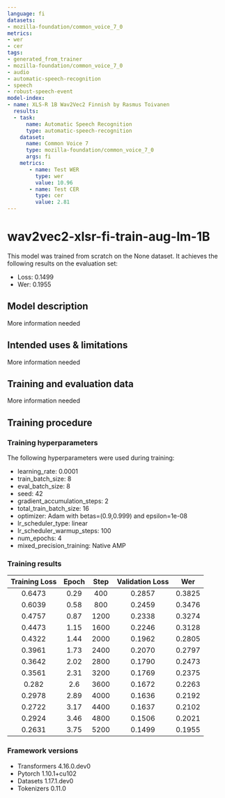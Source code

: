 ```yaml
---
language: fi
datasets:
- mozilla-foundation/common_voice_7_0
metrics:
- wer
- cer
tags:
- generated_from_trainer
- mozilla-foundation/common_voice_7_0
- audio
- automatic-speech-recognition
- speech
- robust-speech-event
model-index:
- name: XLS-R 1B Wav2Vec2 Finnish by Rasmus Toivanen
  results:
  - task: 
      name: Automatic Speech Recognition
      type: automatic-speech-recognition
    dataset:
      name: Common Voice 7
      type: mozilla-foundation/common_voice_7_0
      args: fi
    metrics:
       - name: Test WER
         type: wer
         value: 10.96
       - name: Test CER
         type: cer
         value: 2.81
---
```

<!-- This model card has been generated automatically according to the information the Trainer had access to. You
should probably proofread and complete it, then remove this comment. -->

# wav2vec2-xlsr-fi-train-aug-lm-1B

This model was trained from scratch on the None dataset.
It achieves the following results on the evaluation set:
- Loss: 0.1499
- Wer: 0.1955

## Model description

More information needed

## Intended uses & limitations

More information needed

## Training and evaluation data

More information needed

## Training procedure

### Training hyperparameters

The following hyperparameters were used during training:
- learning_rate: 0.0001
- train_batch_size: 8
- eval_batch_size: 8
- seed: 42
- gradient_accumulation_steps: 2
- total_train_batch_size: 16
- optimizer: Adam with betas=(0.9,0.999) and epsilon=1e-08
- lr_scheduler_type: linear
- lr_scheduler_warmup_steps: 100
- num_epochs: 4
- mixed_precision_training: Native AMP

### Training results

| Training Loss | Epoch | Step | Validation Loss | Wer    |
|:-------------:|:-----:|:----:|:---------------:|:------:|
| 0.6473        | 0.29  | 400  | 0.2857          | 0.3825 |
| 0.6039        | 0.58  | 800  | 0.2459          | 0.3476 |
| 0.4757        | 0.87  | 1200 | 0.2338          | 0.3274 |
| 0.4473        | 1.15  | 1600 | 0.2246          | 0.3128 |
| 0.4322        | 1.44  | 2000 | 0.1962          | 0.2805 |
| 0.3961        | 1.73  | 2400 | 0.2070          | 0.2797 |
| 0.3642        | 2.02  | 2800 | 0.1790          | 0.2473 |
| 0.3561        | 2.31  | 3200 | 0.1769          | 0.2375 |
| 0.282         | 2.6   | 3600 | 0.1672          | 0.2263 |
| 0.2978        | 2.89  | 4000 | 0.1636          | 0.2192 |
| 0.2722        | 3.17  | 4400 | 0.1637          | 0.2102 |
| 0.2924        | 3.46  | 4800 | 0.1506          | 0.2021 |
| 0.2631        | 3.75  | 5200 | 0.1499          | 0.1955 |


### Framework versions

- Transformers 4.16.0.dev0
- Pytorch 1.10.1+cu102
- Datasets 1.17.1.dev0
- Tokenizers 0.11.0
